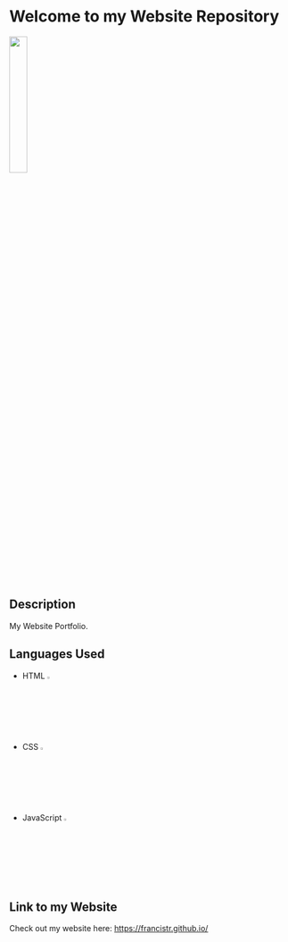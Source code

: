 # Welcome to my Website Repository
<img src="https://github.com/FrancisTR/FrancisTR.github.io/assets/123771828/254faf7b-0ed4-4863-84b8-374197f2dfd2" width="25%" />



## Description
My Website Portfolio.



## Languages Used
- HTML <img width="3%" src="https://github.com/FrancisTR/FrancisTR.github.io/assets/123771828/6e8fc77f-c210-45fe-abd4-004b65d604f5" />
- CSS <img width="3%" src="https://github.com/FrancisTR/FrancisTR.github.io/assets/123771828/bb94c4f3-3200-4fd8-b11b-4985c3931909" />
- JavaScript <img width="3%" src="https://github.com/FrancisTR/FrancisTR.github.io/assets/123771828/2b5d47bd-8414-4ef5-a390-0e54903c17a6" />



## Link to my Website
Check out my website here: https://francistr.github.io/ 
